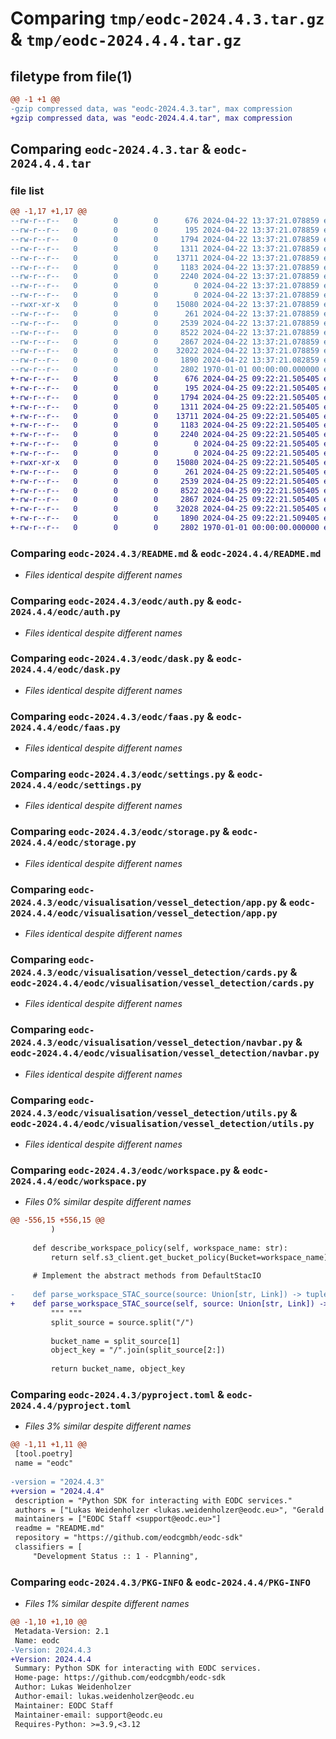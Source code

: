 # Comparing `tmp/eodc-2024.4.3.tar.gz` & `tmp/eodc-2024.4.4.tar.gz`

## filetype from file(1)

```diff
@@ -1 +1 @@
-gzip compressed data, was "eodc-2024.4.3.tar", max compression
+gzip compressed data, was "eodc-2024.4.4.tar", max compression
```

## Comparing `eodc-2024.4.3.tar` & `eodc-2024.4.4.tar`

### file list

```diff
@@ -1,17 +1,17 @@
--rw-r--r--   0        0        0      676 2024-04-22 13:37:21.078859 eodc-2024.4.3/README.md
--rw-r--r--   0        0        0      195 2024-04-22 13:37:21.078859 eodc-2024.4.3/eodc/__init__.py
--rw-r--r--   0        0        0     1794 2024-04-22 13:37:21.078859 eodc-2024.4.3/eodc/auth.py
--rw-r--r--   0        0        0     1311 2024-04-22 13:37:21.078859 eodc-2024.4.3/eodc/dask.py
--rw-r--r--   0        0        0    13711 2024-04-22 13:37:21.078859 eodc-2024.4.3/eodc/faas.py
--rw-r--r--   0        0        0     1183 2024-04-22 13:37:21.078859 eodc-2024.4.3/eodc/settings.py
--rw-r--r--   0        0        0     2240 2024-04-22 13:37:21.078859 eodc-2024.4.3/eodc/storage.py
--rw-r--r--   0        0        0        0 2024-04-22 13:37:21.078859 eodc-2024.4.3/eodc/visualisation/__init__.py
--rw-r--r--   0        0        0        0 2024-04-22 13:37:21.078859 eodc-2024.4.3/eodc/visualisation/vessel_detection/__init__.py
--rwxr-xr-x   0        0        0    15080 2024-04-22 13:37:21.078859 eodc-2024.4.3/eodc/visualisation/vessel_detection/app.py
--rw-r--r--   0        0        0      261 2024-04-22 13:37:21.078859 eodc-2024.4.3/eodc/visualisation/vessel_detection/assets/app.css
--rw-r--r--   0        0        0     2539 2024-04-22 13:37:21.078859 eodc-2024.4.3/eodc/visualisation/vessel_detection/cards.py
--rw-r--r--   0        0        0     8522 2024-04-22 13:37:21.078859 eodc-2024.4.3/eodc/visualisation/vessel_detection/navbar.py
--rw-r--r--   0        0        0     2867 2024-04-22 13:37:21.078859 eodc-2024.4.3/eodc/visualisation/vessel_detection/utils.py
--rw-r--r--   0        0        0    32022 2024-04-22 13:37:21.078859 eodc-2024.4.3/eodc/workspace.py
--rw-r--r--   0        0        0     1890 2024-04-22 13:37:21.082859 eodc-2024.4.3/pyproject.toml
--rw-r--r--   0        0        0     2802 1970-01-01 00:00:00.000000 eodc-2024.4.3/PKG-INFO
+-rw-r--r--   0        0        0      676 2024-04-25 09:22:21.505405 eodc-2024.4.4/README.md
+-rw-r--r--   0        0        0      195 2024-04-25 09:22:21.505405 eodc-2024.4.4/eodc/__init__.py
+-rw-r--r--   0        0        0     1794 2024-04-25 09:22:21.505405 eodc-2024.4.4/eodc/auth.py
+-rw-r--r--   0        0        0     1311 2024-04-25 09:22:21.505405 eodc-2024.4.4/eodc/dask.py
+-rw-r--r--   0        0        0    13711 2024-04-25 09:22:21.505405 eodc-2024.4.4/eodc/faas.py
+-rw-r--r--   0        0        0     1183 2024-04-25 09:22:21.505405 eodc-2024.4.4/eodc/settings.py
+-rw-r--r--   0        0        0     2240 2024-04-25 09:22:21.505405 eodc-2024.4.4/eodc/storage.py
+-rw-r--r--   0        0        0        0 2024-04-25 09:22:21.505405 eodc-2024.4.4/eodc/visualisation/__init__.py
+-rw-r--r--   0        0        0        0 2024-04-25 09:22:21.505405 eodc-2024.4.4/eodc/visualisation/vessel_detection/__init__.py
+-rwxr-xr-x   0        0        0    15080 2024-04-25 09:22:21.505405 eodc-2024.4.4/eodc/visualisation/vessel_detection/app.py
+-rw-r--r--   0        0        0      261 2024-04-25 09:22:21.505405 eodc-2024.4.4/eodc/visualisation/vessel_detection/assets/app.css
+-rw-r--r--   0        0        0     2539 2024-04-25 09:22:21.505405 eodc-2024.4.4/eodc/visualisation/vessel_detection/cards.py
+-rw-r--r--   0        0        0     8522 2024-04-25 09:22:21.505405 eodc-2024.4.4/eodc/visualisation/vessel_detection/navbar.py
+-rw-r--r--   0        0        0     2867 2024-04-25 09:22:21.505405 eodc-2024.4.4/eodc/visualisation/vessel_detection/utils.py
+-rw-r--r--   0        0        0    32028 2024-04-25 09:22:21.505405 eodc-2024.4.4/eodc/workspace.py
+-rw-r--r--   0        0        0     1890 2024-04-25 09:22:21.509405 eodc-2024.4.4/pyproject.toml
+-rw-r--r--   0        0        0     2802 1970-01-01 00:00:00.000000 eodc-2024.4.4/PKG-INFO
```

### Comparing `eodc-2024.4.3/README.md` & `eodc-2024.4.4/README.md`

 * *Files identical despite different names*

### Comparing `eodc-2024.4.3/eodc/auth.py` & `eodc-2024.4.4/eodc/auth.py`

 * *Files identical despite different names*

### Comparing `eodc-2024.4.3/eodc/dask.py` & `eodc-2024.4.4/eodc/dask.py`

 * *Files identical despite different names*

### Comparing `eodc-2024.4.3/eodc/faas.py` & `eodc-2024.4.4/eodc/faas.py`

 * *Files identical despite different names*

### Comparing `eodc-2024.4.3/eodc/settings.py` & `eodc-2024.4.4/eodc/settings.py`

 * *Files identical despite different names*

### Comparing `eodc-2024.4.3/eodc/storage.py` & `eodc-2024.4.4/eodc/storage.py`

 * *Files identical despite different names*

### Comparing `eodc-2024.4.3/eodc/visualisation/vessel_detection/app.py` & `eodc-2024.4.4/eodc/visualisation/vessel_detection/app.py`

 * *Files identical despite different names*

### Comparing `eodc-2024.4.3/eodc/visualisation/vessel_detection/cards.py` & `eodc-2024.4.4/eodc/visualisation/vessel_detection/cards.py`

 * *Files identical despite different names*

### Comparing `eodc-2024.4.3/eodc/visualisation/vessel_detection/navbar.py` & `eodc-2024.4.4/eodc/visualisation/vessel_detection/navbar.py`

 * *Files identical despite different names*

### Comparing `eodc-2024.4.3/eodc/visualisation/vessel_detection/utils.py` & `eodc-2024.4.4/eodc/visualisation/vessel_detection/utils.py`

 * *Files identical despite different names*

### Comparing `eodc-2024.4.3/eodc/workspace.py` & `eodc-2024.4.4/eodc/workspace.py`

 * *Files 0% similar despite different names*

```diff
@@ -556,15 +556,15 @@
         )
 
     def describe_workspace_policy(self, workspace_name: str):
         return self.s3_client.get_bucket_policy(Bucket=workspace_name)
 
     # Implement the abstract methods from DefaultStacIO
 
-    def parse_workspace_STAC_source(source: Union[str, Link]) -> tuple[str, str]:
+    def parse_workspace_STAC_source(self, source: Union[str, Link]) -> tuple[str, str]:
         """ """
         split_source = source.split("/")
 
         bucket_name = split_source[1]
         object_key = "/".join(split_source[2:])
 
         return bucket_name, object_key
```

### Comparing `eodc-2024.4.3/pyproject.toml` & `eodc-2024.4.4/pyproject.toml`

 * *Files 3% similar despite different names*

```diff
@@ -1,11 +1,11 @@
 [tool.poetry]
 name = "eodc"
 
-version = "2024.4.3"
+version = "2024.4.4"
 description = "Python SDK for interacting with EODC services."
 authors = ["Lukas Weidenholzer <lukas.weidenholzer@eodc.eu>", "Gerald Irsiegler <gerald.irsiegler@eodc.eu>", "Christoph Reimer <christoph.reimer@eodc.eu>"]
 maintainers = ["EODC Staff <support@eodc.eu>"]
 readme = "README.md"
 repository = "https://github.com/eodcgmbh/eodc-sdk"
 classifiers = [
     "Development Status :: 1 - Planning",
```

### Comparing `eodc-2024.4.3/PKG-INFO` & `eodc-2024.4.4/PKG-INFO`

 * *Files 1% similar despite different names*

```diff
@@ -1,10 +1,10 @@
 Metadata-Version: 2.1
 Name: eodc
-Version: 2024.4.3
+Version: 2024.4.4
 Summary: Python SDK for interacting with EODC services.
 Home-page: https://github.com/eodcgmbh/eodc-sdk
 Author: Lukas Weidenholzer
 Author-email: lukas.weidenholzer@eodc.eu
 Maintainer: EODC Staff
 Maintainer-email: support@eodc.eu
 Requires-Python: >=3.9,<3.12
```

